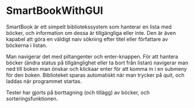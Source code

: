 # SmartBookWithGUI

SmartBook är ett simpelt bibliotekssystem som hanterar en lista med böcker, och information om dessa är tillgängliga eller inte.
Den är även kapabel att göra en väldigt naiv sökning efter titel eller författare av böckerna i listan.

Man navigerar det med piltangenter och enter-knappen. 
För att hantera böcker (ändra status på tillgänglighet eller ta bort från listan) navigerar man ned till boken man önskar och klickaar enter för att komma in i en submeny för den boken.
Biblioteket sparas automatiskt när man trycker på quit, och laddas när programmet startas.

Tester har gjorts på borttagning (och tillägg) av böcker, och sorteringsfunktionen.
